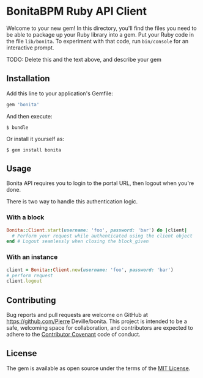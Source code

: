 # BonitaBPM Ruby API Client

Welcome to your new gem! In this directory, you'll find the files you need to be able to package up your Ruby library into a gem. Put your Ruby code in the file `lib/bonita`. To experiment with that code, run `bin/console` for an interactive prompt.

TODO: Delete this and the text above, and describe your gem

## Installation

Add this line to your application's Gemfile:

```ruby
gem 'bonita'
```

And then execute:

    $ bundle

Or install it yourself as:

    $ gem install bonita

## Usage

Bonita API requires you to login to the portal URL, then logout when you're done.

There is two way to handle this authentication logic.

### With a block

```ruby
Bonita::Client.start(username: 'foo', password: 'bar') do |client|
  # Perform your request while authenticated using the client object
end # Logout seamlessly when closing the block_given
```

### With an instance
```ruby
client = Bonita::Client.new(username: 'foo', password: 'bar')
# perform request
client.logout
```

## Contributing

Bug reports and pull requests are welcome on GitHub at https://github.com/Pierre Deville/bonita. This project is intended to be a safe, welcoming space for collaboration, and contributors are expected to adhere to the [Contributor Covenant](http://contributor-covenant.org) code of conduct.


## License

The gem is available as open source under the terms of the [MIT License](http://opensource.org/licenses/MIT).
